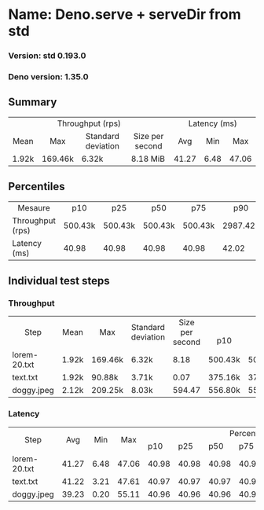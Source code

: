 # Name: Deno.serve + serveDir from std 
  
  ### Version: std 0.193.0
  ### Deno version: 1.35.0

## Summary
<table>
<tr>
    <td align="center" colspan="4">Throughput (rps)</td>
    <td align="center" colspan="3">Latency (ms)</td>
</tr>
<tr>
    <td align="center">Mean</td>
    <td align="center">Max</td>
    <td align="center">Standard deviation</td>
    <td align="center">Size per second</td>
    <td align="center">Avg</td>
    <td align="center">Min</td>
    <td align="center">Max</td>
</tr>
<tr>
    <td>1.92k</td>
    <td>169.46k</td>
    <td>6.32k</td>
    <td>8.18 MiB</td>
    <td>41.27</td>
    <td>6.48</td>
    <td>47.06</td>
</tr>
</table>

## Percentiles

<table>
<tr>
  <td align="center">Mesaure</td>
  <td align="center">p10</td>
  <td align="center">p25</td>
  <td align="center">p50</td>
  <td align="center">p75</td>
  <td align="center">p90</td>
  <td align="center">p95</td>
  <td align="center">p99</td>
</tr>
<tr>
  <td>Throughput (rps)</td>
  <td>500.43k</td>
  <td>500.43k</td>
  <td>500.43k</td>
  <td>500.43k</td>
  <td>2987.42k</td>
  <td>3685.66k</td>
  <td>5580.26k</td>
</tr>
<tr>
  <td>Latency (ms)</td>
  <td>40.98</td>
  <td>40.98</td>
  <td>40.98</td>
  <td>40.98</td>
  <td>42.02</td>
  <td>42.04</td>
  <td>43.01</td>
</tr>
</table>

## Individual test steps

### Throughput

<table>
<tr>
  <td align="center" rowspan="2">Step</td>
  <td align="center" rowspan="2">Mean</td>
  <td align="center" rowspan="2">Max</td>
  <td align="center" rowspan="2">Standard deviation</td>
  <td align="center" rowspan="2">Size per second</td>
  <td align="center" colspan="7">Percentiles</td>
</tr>
<tr>
  <!-- still Step -->
  <!-- still Mean -->
  <!-- still Max -->
  <!-- still Standard deviation -->
  <!-- still Size per second -->
  <td align="center">p10</td>
  <td align="center">p25</td>
  <td align="center">p50</td>
  <td align="center">p75</td>
  <td align="center">p90</td>
  <td align="center">p95</td>
  <td align="center">p99</td>
</tr>
<tr>
  <td>lorem-20.txt</td>
  <td>1.92k</td>
  <td>169.46k</td>
  <td>6.32k</td>
  <td>8.18</td>
  <td>500.43k</td>
  <td>500.43k</td>
  <td>500.43k</td>
  <td>500.43k</td>
  <td>2987.42k</td>
  <td>3685.66k</td>
  <td>5580.26k</td>
</tr><tr>
  <td>text.txt</td>
  <td>1.92k</td>
  <td>90.88k</td>
  <td>3.71k</td>
  <td>0.07</td>
  <td>375.16k</td>
  <td>375.16k</td>
  <td>375.16k</td>
  <td>375.16k</td>
  <td>3332.12k</td>
  <td>4404.82k</td>
  <td>7225.04k</td>
</tr><tr>
  <td>doggy.jpeg</td>
  <td>2.12k</td>
  <td>209.25k</td>
  <td>8.03k</td>
  <td>594.47</td>
  <td>556.80k</td>
  <td>556.80k</td>
  <td>556.80k</td>
  <td>556.80k</td>
  <td>2892.49k</td>
  <td>3624.82k</td>
  <td>5522.80k</td>
</tr></table>

### Latency

<table>
<tr>
  <td align="center" rowspan="2">Step</td>
  <td align="center" rowspan="2">Avg</td>
  <td align="center" rowspan="2">Min</td>
  <td align="center" rowspan="2">Max</td>
  <td align="center" colspan="7">Percentiles</td>
</tr>
<tr>
  <!-- still Avg -->
  <!-- still Min -->
  <!-- still Max -->
  <td>p10</td>
  <td>p25</td>
  <td>p50</td>
  <td>p75</td>
  <td>p90</td>
  <td>p95</td>
  <td>p99</td>
</tr>
<tr>
  <td>lorem-20.txt</td>
  <td>41.27</td>
  <td>6.48</td>
  <td>47.06</td>
  <td>40.98</td>
  <td>40.98</td>
  <td>40.98</td>
  <td>40.98</td>
  <td>42.02</td>
  <td>42.04</td>
  <td>43.01</td>
</tr><tr>
  <td>text.txt</td>
  <td>41.22</td>
  <td>3.21</td>
  <td>47.61</td>
  <td>40.97</td>
  <td>40.97</td>
  <td>40.97</td>
  <td>40.97</td>
  <td>42.02</td>
  <td>42.04</td>
  <td>43.02</td>
</tr><tr>
  <td>doggy.jpeg</td>
  <td>39.23</td>
  <td>0.20</td>
  <td>55.11</td>
  <td>40.96</td>
  <td>40.96</td>
  <td>40.96</td>
  <td>40.96</td>
  <td>42.02</td>
  <td>42.07</td>
  <td>43.03</td>
</tr></table>
